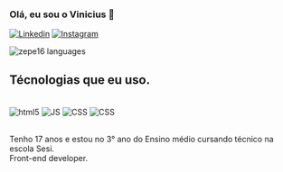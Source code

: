 ### Olá, eu sou o Vinicius 👋

[![Linkedin](https://img.shields.io/badge/LinkedIn-0077B5?style=for-the-badge&logo=linkedin&logoColor=white)](https://www.linkedin.com/in/vinicius-de-marco-00b32b29b/)
[![Instagram](https://img.shields.io/badge/Instagram-E4405F?style=for-the-badge&logo=instagram&logoColor=white)](https://www.instagram.com/vini.demarco/)

![zepe16 languages](https://github-readme-stats.vercel.app/api/top-langs/?username=zepe16&hide_progress=false)


## Técnologias que eu uso.

<div style="display: inline_block"><br/>
<img align="center" alt="html5" src="https://img.shields.io/badge/HTML5-E34F26?style=for-the-badge&logo=html5&logoColor=white"/>
<img align="center" alt="JS" src="https://img.shields.io/badge/JavaScript-323330?style=for-the-badge&logo=javascript&logoColor=F7DF1E"/>
<img align="center" alt="CSS" src="https://img.shields.io/badge/CSS-239120?&style=for-the-badge&logo=css3&logoColor=white"/>
<img align="center" alt="CSS" src="https://shields.io/badge/react-black?logo=react&style=for-the-badge"/>

</div><br>

Tenho 17 anos e estou no 3° ano do Ensino médio cursando técnico na escola Sesi.<br>
Front-end developer.
